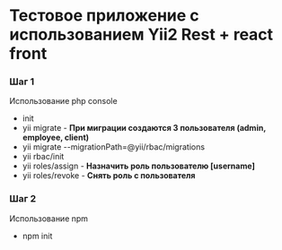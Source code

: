 # Тестовое приложение с использованием Yii2 Rest + react front
<h3>Шаг 1</h3>
<p>Использование php console</p>
<ul>
<li>init</li>
<li>yii migrate - <b>При миграции создаются 3 пользователя (admin, employee, client)</b></li>
<li>yii migrate --migrationPath=@yii/rbac/migrations</li>
<li>yii rbac/init</li>
<li>yii roles/assign - <b>Назначить роль пользователю [username]</b></li>
<li>yii roles/revoke - <b>Снять роль с пользователя</b></li>
</ul>
<h3>Шаг 2</h3>
<p>Использование npm</p>
<ul>
<li>npm init </li>
</ul>